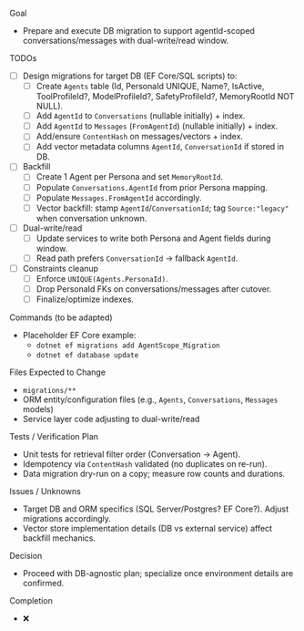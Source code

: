 Goal
- Prepare and execute DB migration to support agentId-scoped conversations/messages with dual-write/read window.

TODOs
- [ ] Design migrations for target DB (EF Core/SQL scripts) to:
  - [ ] Create `Agents` table (Id, PersonaId UNIQUE, Name?, IsActive, ToolProfileId?, ModelProfileId?, SafetyProfileId?, MemoryRootId NOT NULL).
  - [ ] Add `AgentId` to `Conversations` (nullable initially) + index.
  - [ ] Add `AgentId` to `Messages` (`FromAgentId`) (nullable initially) + index.
  - [ ] Add/ensure `ContentHash` on messages/vectors + index.
  - [ ] Add vector metadata columns `AgentId`, `ConversationId` if stored in DB.
- [ ] Backfill
  - [ ] Create 1 Agent per Persona and set `MemoryRootId`.
  - [ ] Populate `Conversations.AgentId` from prior Persona mapping.
  - [ ] Populate `Messages.FromAgentId` accordingly.
  - [ ] Vector backfill: stamp `AgentId`/`ConversationId`; tag `Source:"legacy"` when conversation unknown.
- [ ] Dual-write/read
  - [ ] Update services to write both Persona and Agent fields during window.
  - [ ] Read path prefers `ConversationId` → fallback `AgentId`.
- [ ] Constraints cleanup
  - [ ] Enforce `UNIQUE(Agents.PersonaId)`.
  - [ ] Drop PersonaId FKs on conversations/messages after cutover.
  - [ ] Finalize/optimize indexes.

Commands (to be adapted)
- Placeholder EF Core example:
  - `dotnet ef migrations add AgentScope_Migration`
  - `dotnet ef database update`

Files Expected to Change
- `migrations/**`
- ORM entity/configuration files (e.g., `Agents`, `Conversations`, `Messages` models)
- Service layer code adjusting to dual-write/read

Tests / Verification Plan
- Unit tests for retrieval filter order (Conversation → Agent).
- Idempotency via `ContentHash` validated (no duplicates on re-run).
- Data migration dry-run on a copy; measure row counts and durations.

Issues / Unknowns
- Target DB and ORM specifics (SQL Server/Postgres? EF Core?). Adjust migrations accordingly.
- Vector store implementation details (DB vs external service) affect backfill mechanics.

Decision
- Proceed with DB-agnostic plan; specialize once environment details are confirmed.

Completion
- ❌

